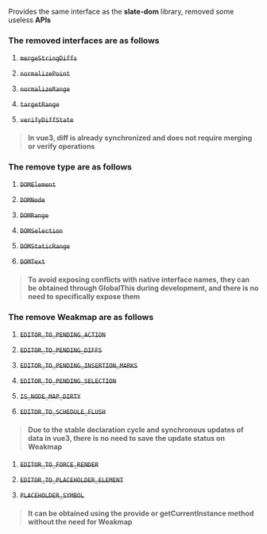 Provides the same interface as the **slate-dom** library, removed some useless **APIs**

### The removed interfaces are as follows

1. ~~`mergeStringDiffs`~~

2. ~~`normalizePoint`~~

3. ~~`normalizeRange`~~

4. ~~`targetRange`~~

5. ~~`verifyDiffState`~~

> #### In vue3, diff is already synchronized and does not require merging or verify operations

### The remove type are as follows

1. ~~`DOMElement`~~

2. ~~`DOMNode`~~

3. ~~`DOMRange`~~

4. ~~`DOMSelection`~~

5. ~~`DOMStaticRange`~~

6. ~~`DOMText`~~

> #### To avoid exposing conflicts with native interface names, they can be obtained through GlobalThis during development, and there is no need to specifically expose them

### The remove Weakmap are as follows

1. ~~`EDITOR_TO_PENDING_ACTION`~~

2. ~~`EDITOR_TO_PENDING_DIFFS`~~

3. ~~`EDITOR_TO_PENDING_INSERTION_MARKS`~~

4. ~~`EDITOR_TO_PENDING_SELECTION`~~

5. ~~`IS_NODE_MAP_DIRTY`~~

6. ~~`EDITOR_TO_SCHEDULE_FLUSH`~~

> #### Due to the stable declaration cycle and synchronous updates of data in vue3, there is no need to save the update status on Weakmap

1. ~~`EDITOR_TO_FORCE_RENDER`~~

2. ~~`EDITOR_TO_PLACEHOLDER_ELEMENT`~~

3. ~~`PLACEHOLDER_SYMBOL`~~

> #### It can be obtained using the provide or getCurrentInstance method without the need for Weakmap
